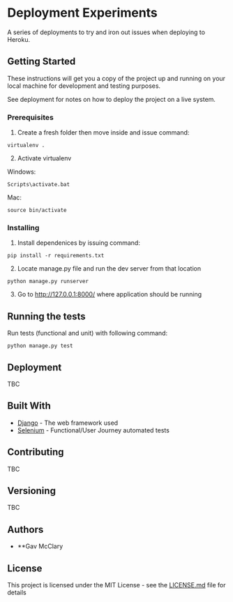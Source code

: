 # Deployment Experiments

A series of deployments to try and iron out issues when deploying to Heroku.

## Getting Started

These instructions will get you a copy of the project up and running on your local machine for development and testing purposes. 

See deployment for notes on how to deploy the project on a live system.

### Prerequisites


1. Create a fresh folder then move inside and issue command:

```
virtualenv .
```
2. Activate virtualenv 

Windows:

```
Scripts\activate.bat
```

Mac:

```
source bin/activate
```

### Installing

1. Install dependenices by issuing command:

```
pip install -r requirements.txt
```

2. Locate manage.py file and run the dev server from that location

```
python manage.py runserver
```

3. Go to http://127.0.0.1:8000/ where application should be running


## Running the tests

Run tests (functional and unit) with following command:

```
python manage.py test
```

## Deployment

TBC

## Built With

* [Django](https://www.djangoproject.com/) - The web framework used
* [Selenium](https://selenium-python.readthedocs.io/) - Functional/User Journey automated tests

## Contributing

TBC

## Versioning

TBC

## Authors

* **Gav McClary

## License

This project is licensed under the MIT License - see the [LICENSE.md](LICENSE.md) file for details
